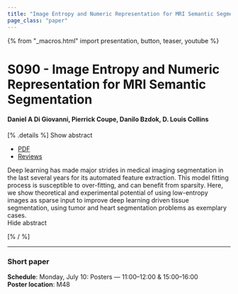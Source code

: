 ```yaml
---
title: "Image Entropy and Numeric Representation for MRI Semantic Segmentation"
page_class: "paper"
---
```


{% from "_macros.html" import presentation, button, teaser, youtube %}

# S090 - Image Entropy and Numeric Representation for MRI Semantic Segmentation

#### Daniel A Di Giovanni, Pierrick Coupe, Danilo Bzdok, D. Louis Collins


[% .details %]
<a class="toggle_visibility" data-selector=".abstract" data-level="3">Show abstract</a>
- <a href="https://openreview.net/pdf?id=rfZokeg6UMV">PDF</a>
- <a href="https://openreview.net/forum?id=rfZokeg6UMV">Reviews</a>

<p>
    <span class="abstract">
        Deep learning has made major strides in medical imaging segmentation in the last several years for its automated feature extraction. This model fitting process is susceptible to over-fitting, and can benefit from sparsity. Here, we show theoretical and experimental potential of using low-entropy images as sparse input to improve deep learning driven tissue segmentation, using tumor and heart segmentation problems as exemplary cases.
        <br>
        <span class="actions"><a class="toggle_visibility" data-level="2">Hide abstract</a></span>
    </span>
</p>
[% / %]

---


### Short paper

**Schedule**: Monday, July 10: Posters — 11:00–12:00 & 15:00–16:00<br>
**Poster location**: M48

